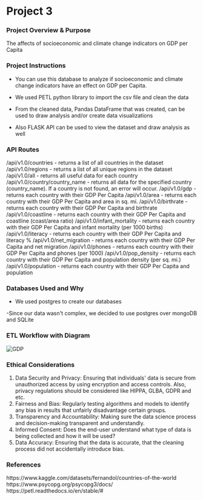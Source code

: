 <h1>Project 3</h1>

<h3>Project Overview & Purpose</h3>

The affects of socioeconomic and climate change indicators on GDP per Capita

<h3>Project Instructions</h3>

- You can use this database to analyze if socioeconomic and climate change indicators have an effect on GDP per Capita.​

- We used PETL python library to import the csv file and clean the data​

- From the cleaned data, Pandas DataFrame that was created, can be used to draw analysis and/or create data visualizations

- Also FLASK API can be used to view the dataset and draw analysis as well

<h3>API Routes</h3>
/api/v1.0/countries - returns a list of all countries in the dataset
/api/v1.0/regions - returns a list of all unique regions in the dataset
/api/v1.0/all - returns all useful data for each country
/api/v1.0/country/country_name - returns all data for the specified country (country_name). If a country is not found, an error will occur.
/api/v1.0/gdp - returns each country with their GDP Per Capita
/api/v1.0/area - returns each country with their GDP Per Capita and area in sq. mi.
/api/v1.0/birthrate - returns each country with their GDP Per Capita and birthrate
/api/v1.0/coastline - returns each country with their GDP Per Capita and coastline (coast/area ratio)
/api/v1.0/infant_mortality - returns each country with their GDP Per Capita and infant mortality (per 1000 births)
/api/v1.0/literacy - returns each country with their GDP Per Capita and literacy %
/api/v1.0/net_migration - returns each country with their GDP Per Capita and net migration
/api/v1.0/phones - returns each country with their GDP Per Capita and phones (per 1000)
/api/v1.0/pop_density - returns each country with their GDP Per Capita and population density (per sq. mi.)
/api/v1.0/population - returns each country with their GDP Per Capita and population

<h3>Databases Used and Why</h3>

- We used postgres to create our databases
  
-Since our data wasn't complex, we decided to use postgres over mongoDB and SQLite

<h3>ETL Workflow with Diagram</h3>

![GDP](https://github.com/matvio16/project-3/assets/15304495/e78077b1-9840-4a24-b205-bc24fe390410)


<h3>Ethical Considerations</h3>

1. Data Security and Privacy: Ensuring that individuals' data is secure from unauthorized access by using encryption and access controls. Also, privacy regulations should be considered like HIPPA, GLBA, GDPR and etc.
2. Fairness and Bias: Regularly testing algorithms and models to identify any bias in results that unfairly disadvantage certain groups.
3. Transparency and Accountability: Making sure the data science process and decision-making transparent and understandly.
4. Informed Consent: Does the end-user understand what type of data is being collected and how it will be used?
5. Data Accuracy: Ensuring that the data is accurate, that the cleaning process did not accidentally introduce bias. 


<h3>References</h3>
https://www.kaggle.com/datasets/fernandol/countries-of-the-world
https://www.psycopg.org/psycopg3/docs/
https://petl.readthedocs.io/en/stable/#
